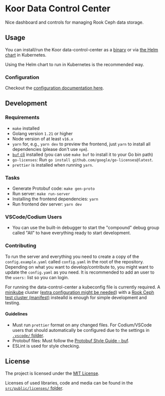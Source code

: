 # Koor Data Control Center

Nice dashboard and controls for managing Rook Ceph data storage.

## Usage

You can install/run the Koor data-control-center as a [binary](https://github.com/koor-tech/data-control-center/releases) or via [the Helm chart](charts/data-control-center/README.md) in Kubernetes.

Using the Helm chart to run in Kubernetes is the recommended way.

### Configuration

Checkout the [configuration documentation here](docs/configuration.md).

## Development

### Requirements

* `make` installed
* Golang version `1.21` or higher
* Node version of at least `v16.x`
* `yarn` for, e.g., `yarn dev` to preview the frontend, just `yarn` to install all dependencies (please don't use `npm`).
* [`buf` cli](https://buf.build/docs/installation) installed (you can use `make buf` to install it to your Go bin path)
* `go-licenses`: Run `go install github.com/google/go-licenses@latest`.
* `prettier` is installed when running `yarn`.

### Tasks

* Generate Protobuf code: `make gen-proto`
* Run server: `make run-server`
* Installing the frontend dependencies: `yarn`
* Run frontend dev server: `yarn dev`

### VSCode/Codium Users

* You can use the built-in debugger to start the "compound" debug group called "All" to have everything ready to start development.

### Contributing

To run the server and everything you need to create a copy of the `config.example.yaml` called `config.yaml` in the root of the repository.
Depending on what you want to develop/contribute to, you might want to update the `config.yaml` as you need. It is recommended to add an user to the `users:` list so you can login.

For running the data-control-center a kubeconfig file is currently required. A [minikube](https://kubernetes.io/de/docs/tasks/tools/install-minikube/) cluster ([extra configuration might be needed](https://github.com/rook/rook/blob/master/Documentation/Contributing/development-environment.md#minikube)) with a [Rook Ceph test cluster (manifest)](https://github.com/rook/rook/blob/master/deploy/examples/cluster-test.yaml) instealld is enough for simple development and testing.

#### Guidelines

* Must run `prettier` format on any changed files. For Codium/VSCode users that should automatically be configured due to the settings in [`.vscode/` folder](.vscode/).
* Protobuf files: Must follow the [Protobuf Style Guide - buf](https://buf.build/docs/best-practices/style-guide).
* ESLint is used for style checking.

## License

The project is licensed under the [MIT License](/LICENSE).

Licenses of used libraries, code and media can be found in the [`src/public/licenses/` folder](/src/public/licenses/).
